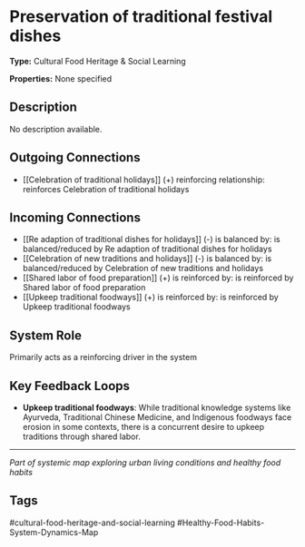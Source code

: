 # Preservation of traditional festival dishes

**Type:** Cultural Food Heritage & Social Learning

**Properties:** None specified

## Description
No description available.

## Outgoing Connections
- [[Celebration of traditional holidays]] (+) reinforcing relationship: reinforces Celebration of traditional holidays

## Incoming Connections
- [[Re adaption of traditional dishes for holidays]] (-) is balanced by: is balanced/reduced by Re adaption of traditional dishes for holidays
- [[Celebration of new traditions and holidays]] (-) is balanced by: is balanced/reduced by Celebration of new traditions and holidays
- [[Shared labor of food preparation]] (+) is reinforced by: is reinforced by Shared labor of food preparation
- [[Upkeep traditional foodways]] (+) is reinforced by: is reinforced by Upkeep traditional foodways

## System Role
Primarily acts as a reinforcing driver in the system

## Key Feedback Loops
- **Upkeep traditional foodways**: While traditional knowledge systems like Ayurveda, Traditional Chinese Medicine, and Indigenous foodways face erosion in some contexts, there is a concurrent desire to upkeep traditions through shared labor.

---
*Part of systemic map exploring urban living conditions and healthy food habits*

## Tags
#cultural-food-heritage-and-social-learning #Healthy-Food-Habits-System-Dynamics-Map
